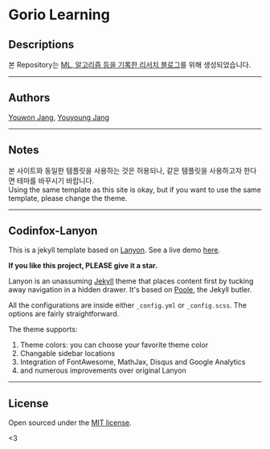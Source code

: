 # Gorio Learning  
## Descriptions  
본 Repository는 [ML, 알고리즘 등을 기록한 리서치 블로그](https://greeksharifa.github.io/blog/categories/)를 위해 생성되었습니다.  

----
## Authors  
[Youwon Jang](https://github.com/greeksharifa), [Youyoung Jang](https://github.com/youyoungjang)  

----
## Notes  
본 사이트와 동일한 템플릿을 사용하는 것은 허용되나, 같은 템플릿을 사용하고자 한다면 테마를 바꾸시기 바랍니다.  
Using the same template as this site is okay, but if you want to use the same template, please change the theme.  

----
## Codinfox-Lanyon
This is a jekyll template based on [Lanyon](https://github.com/poole/lanyon). See a live demo [here](http://codinfox.github.io).

**If you like this project, PLEASE give it a star.**

Lanyon is an unassuming [Jekyll](http://jekyllrb.com) theme that places content first by tucking away navigation in a hidden drawer. It's based on [Poole](http://getpoole.com), the Jekyll butler.

All the configurations are inside either `_config.yml` or `_config.scss`. The options are fairly straightforward. 

The theme supports: 

1. Theme colors: you can choose your favorite theme color
2. Changable sidebar locations
3. Integration of FontAwesome, MathJax, Disqus and Google Analytics
4. and numerous improvements over original Lanyon

----
## License

Open sourced under the [MIT license](LICENSE.md).

<3
